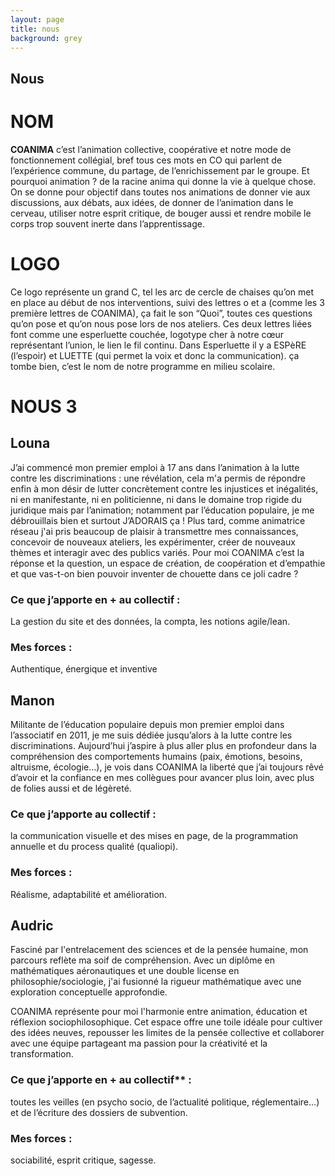 ```yaml
---
layout: page
title: nous
background: grey
---
```



<section class="page-section">
  <div class="container">
    <div class="row">
      <div class="col-lg-12 text-center">
        <h2 class="section-heading text-uppercase">Nous</h2>
      </div>
    </div>
  </div>
</section>

# NOM


**COANIMA** c’est l’animation collective, coopérative et notre mode de fonctionnement collégial, bref tous ces mots en CO qui parlent de l’expérience commune, du partage, de l’enrichissement par le groupe.
Et pourquoi animation ? de la racine anima qui donne la vie à quelque chose. On se donne pour objectif dans toutes nos animations de donner vie aux discussions, aux débats, aux idées, de donner de l’animation dans le cerveau, utiliser notre esprit critique, de bouger aussi et rendre mobile le corps trop souvent inerte dans l’apprentissage. 



# LOGO

Ce logo représente un grand C, tel les arc de cercle de chaises qu’on met en place au début de nos interventions, suivi des lettres o et a (comme les 3 première lettres de COANIMA), ça fait le son “Quoi”, toutes ces questions qu’on pose et qu’on nous pose lors de nos ateliers. Ces deux lettres liées font comme une esperluette couchée, logotype cher à notre cœur représentant l’union, le lien le fil continu. Dans Esperluette il y a ESPèRE (l’espoir) et LUETTE (qui permet la voix et donc la communication). ça tombe bien, c’est le nom de notre programme en milieu scolaire.

# NOUS 3 


## Louna

J’ai commencé mon premier emploi à 17 ans dans l’animation à la lutte contre les discriminations : une révélation, cela m'a permis de répondre enfin à mon désir de lutter concrètement contre les injustices et inégalités, ni en manifestante, ni  en politicienne, ni dans le domaine trop rigide du juridique mais par l’animation; notamment par l’éducation populaire, je me débrouillais bien et surtout J’ADORAIS ça !
Plus tard, comme animatrice réseau j'ai pris beaucoup de plaisir à transmettre mes connaissances, concevoir de nouveaux ateliers, les expérimenter, créer de nouveaux thèmes et interagir avec des publics variés.
Pour moi COANIMA c’est la réponse et la question, un espace de création, de coopération et d’empathie et que vas-t-on bien pouvoir inventer de chouette dans ce joli cadre ?

### Ce que j’apporte en + au collectif :
La gestion du site et des données, la compta, les notions agile/lean.

### Mes forces : 
Authentique, énergique et inventive


## Manon

Militante de l’éducation populaire depuis mon premier emploi dans l’associatif en 2011, je me suis dédiée jusqu’alors à la lutte contre les discriminations. Aujourd’hui j’aspire à plus aller plus en profondeur dans la compréhension des comportements humains (paix, émotions, besoins, altruisme, écologie…), je vois dans COANIMA la liberté que j’ai toujours rêvé d’avoir et la confiance en mes collègues pour avancer plus loin, avec plus de folies aussi et de légèreté.

### Ce que j’apporte au collectif : 
la communication visuelle et des mises en page, de la programmation annuelle et du process qualité (qualiopi). 

### Mes forces : 
Réalisme, adaptabilité et amélioration.




## Audric

Fasciné par l'entrelacement des sciences et de la pensée humaine, mon parcours reflète ma soif de compréhension. Avec un diplôme en mathématiques aéronautiques et une double license en philosophie/sociologie, j'ai fusionné la rigueur mathématique avec une exploration conceptuelle approfondie.

COANIMA représente pour moi l'harmonie entre animation, éducation et réflexion sociophilosophique. Cet espace offre une toile idéale pour cultiver des idées neuves, repousser les limites de la pensée collective et collaborer avec une équipe partageant ma passion pour la créativité et la transformation.

### Ce que j’apporte en + au collectif** : 
toutes les veilles (en psycho socio, de l’actualité politique, réglementaire…) et de l’écriture des dossiers de subvention. 

### Mes forces : 
sociabilité, esprit critique, sagesse.



